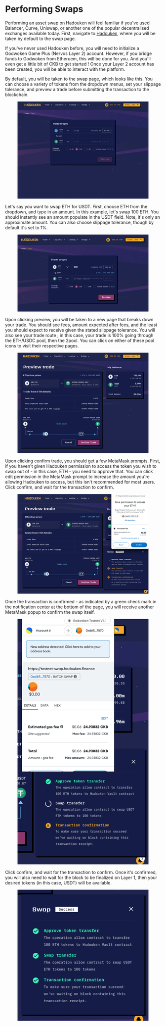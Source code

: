 # Performing Swaps

Performing an asset swap on Hadouken will feel familiar if you've used Balancer, Curve, Uniswap, or another one of the popular decentralised exchanges available today. First, navigate to [Hadouken](https://app.hadouken.finance/), where you will be taken by default to the swap page.

If you've never used Hadouken before, you will need to initialize a Godwoken Game Plus (Nervos Layer 2) account. However, if you bridge funds to Godwoken from Etheruem, this will be done for you. And you'll even get a little bit of CKB to get started ! Once your Layer 2 account has been created, you will be able to interact with the platform.

By default, you will be taken to the swap page, which looks like this. You can choose a variety of tokens from the dropdown menus, set your slippage tolerance, and preview a trade before submitting the transaction to the blockchain.

<figure><img src="../.gitbook/assets/image (38).png" alt=""><figcaption></figcaption></figure>

Let's say you want to swap ETH for USDT. First, choose ETH from the dropdown, and type in an amount. In this example, let's swap 100 ETH. You should instantly see an amount populate in the USDT field. Note, it's only an approximate amount. You can also choose slippage tolerance, though by default it's set to 1%.

<figure><img src="../.gitbook/assets/image (1) (1).png" alt=""><figcaption></figcaption></figure>

Upon clicking preview, you will be taken to a new page that breaks down your trade. You should see fees, amount expected after fees, and the least you should expect to receive given the stated slippage tolerance. You will also see your trade route ; in this case, your trade is 100% going through the ETH/USDC pool, then the 2pool. You can click on either of these pool icons to visit their respective pages.

<figure><img src="../.gitbook/assets/image (3) (3).png" alt=""><figcaption></figcaption></figure>

Upon clicking confirm trade, you should get a few MetaMask prompts. First, if you haven't given Hadouken permission to access the token you wish to swap out of - in this case, ETH - you need to approve that. You can click edit permission in the MetaMask prompt to increase the amount you're allowing Hadouken to access, but this isn't recommended for most users. Click confirm, and wait for the transaction to confirm.

<figure><img src="../.gitbook/assets/image (5).png" alt=""><figcaption></figcaption></figure>

Once the transaction is confirmed - as indicated by a green check mark in the notification center at the bottom of the page, you will receive another MetaMask popup to confirm the swap itself.

<figure><img src="../.gitbook/assets/image (12) (1).png" alt=""><figcaption></figcaption></figure>

Click confirm, and wait for the transaction to confirm. Once it's confirmed, you will also need to wait for the block to be finalized on Layer 1, then your desired tokens (in this case, USDT) will be available.

<figure><img src="../.gitbook/assets/image (32).png" alt=""><figcaption></figcaption></figure>
